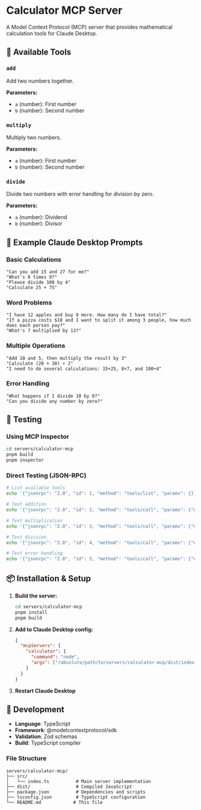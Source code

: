 # Calculator MCP Server

A Model Context Protocol (MCP) server that provides mathematical calculation tools for Claude Desktop.

## 🧮 Available Tools

### `add`
Add two numbers together.

**Parameters:**
- `a` (number): First number
- `b` (number): Second number

### `multiply`
Multiply two numbers.

**Parameters:**
- `a` (number): First number
- `b` (number): Second number

### `divide`
Divide two numbers with error handling for division by zero.

**Parameters:**
- `a` (number): Dividend
- `b` (number): Divisor

## 💬 Example Claude Desktop Prompts

### Basic Calculations
```
"Can you add 15 and 27 for me?"
"What's 8 times 9?"
"Please divide 100 by 4"
"Calculate 25 + 75"
```

### Word Problems
```
"I have 12 apples and buy 8 more. How many do I have total?"
"If a pizza costs $18 and I want to split it among 3 people, how much does each person pay?"
"What's 7 multiplied by 13?"
```

### Multiple Operations
```
"Add 10 and 5, then multiply the result by 3"
"Calculate (20 + 30) ÷ 2"
"I need to do several calculations: 15+25, 8×7, and 100÷4"
```

### Error Handling
```
"What happens if I divide 10 by 0?"
"Can you divide any number by zero?"
```

## 🧪 Testing

### Using MCP Inspector
```bash
cd servers/calculator-mcp
pnpm build
pnpm inspector
```

### Direct Testing (JSON-RPC)
```bash
# List available tools
echo '{"jsonrpc": "2.0", "id": 1, "method": "tools/list", "params": {}}' | node dist/index.js

# Test addition
echo '{"jsonrpc": "2.0", "id": 2, "method": "tools/call", "params": {"name": "add", "arguments": {"a": 15, "b": 25}}}' | node dist/index.js

# Test multiplication
echo '{"jsonrpc": "2.0", "id": 3, "method": "tools/call", "params": {"name": "multiply", "arguments": {"a": 7, "b": 8}}}' | node dist/index.js

# Test division
echo '{"jsonrpc": "2.0", "id": 4, "method": "tools/call", "params": {"name": "divide", "arguments": {"a": 100, "b": 4}}}' | node dist/index.js

# Test error handling
echo '{"jsonrpc": "2.0", "id": 5, "method": "tools/call", "params": {"name": "divide", "arguments": {"a": 10, "b": 0}}}' | node dist/index.js
```

## 📦 Installation & Setup

1. **Build the server:**
   ```bash
   cd servers/calculator-mcp
   pnpm install
   pnpm build
   ```

2. **Add to Claude Desktop config:**
   ```json
   {
     "mcpServers": {
       "calculator": {
         "command": "node",
         "args": ["/absolute/path/to/servers/calculator-mcp/dist/index.js"]
       }
     }
   }
   ```

3. **Restart Claude Desktop**

## 🔧 Development

- **Language**: TypeScript
- **Framework**: @modelcontextprotocol/sdk
- **Validation**: Zod schemas
- **Build**: TypeScript compiler

### File Structure
```
servers/calculator-mcp/
├── src/
│   └── index.ts          # Main server implementation
├── dist/                 # Compiled JavaScript
├── package.json          # Dependencies and scripts
├── tsconfig.json         # TypeScript configuration
└── README.md            # This file
``` 